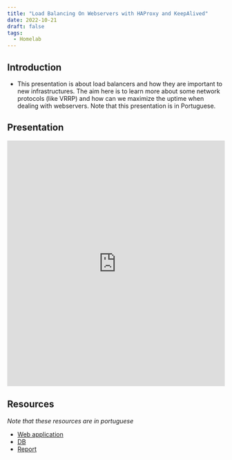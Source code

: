 ```yaml
---
title: "Load Balancing On Webservers with HAProxy and KeepAlived"
date: 2022-10-21
draft: false
tags:
  - Homelab
---
```


## Introduction

- This presentation is about load balancers and how they are important to new infrastructures. The aim here is to learn more about some network protocols (like VRRP) and how can we maximize the uptime when dealing with webservers. Note that this presentation is in Portuguese. 

## Presentation

<style>
.responsive-wrap iframe{ max-width: 100%;}
</style>
<div class="responsive-wrap">
<iframe src="https://docs.google.com/presentation/d/e/2PACX-1vR6AtBQHBWOoPTlr4cG39Av3VwRF9ozMdTb0MeSUe01BuyvW93ejajwG6gMgDcAyA/embed?start=false&loop=false&delayms=3000" frameborder="0" width="960" height="569" allowfullscreen="true" mozallowfullscreen="true" webkitallowfullscreen="true"></iframe>
</div>

## Resources

*Note that these resources are in portuguese*

- [Web application](https://github.com/BrunoTeixeira1996/Apontamentos-ISEC/tree/master/3%C2%BAAno/DD/TP/DD-2122-BrunoTeixeira-2019100036/ListaDeComprasApp)
- [DB](https://github.com/BrunoTeixeira1996/Apontamentos-ISEC/tree/master/3%C2%BAAno/DD/TP/DD-2122-BrunoTeixeira-2019100036/base_de_dados)
- [Report](https://github.com/BrunoTeixeira1996/Apontamentos-ISEC/blob/master/3%C2%BAAno/DD/TP/DD-2122-BrunoTeixeira-2019100036/relatorio.pdf)